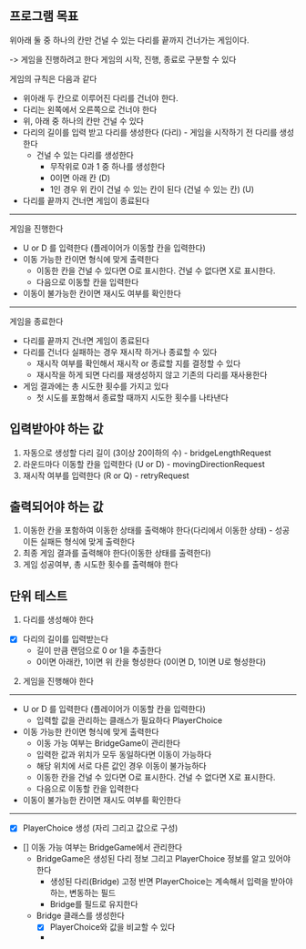 ## 프로그램 목표 
위아래 둘 중 하나의 칸만 건널 수 있는 다리를 끝까지 건너가는 게임이다.

-> 게임을 진행하려고 한다
게임의 시작, 진행, 종료로 구분할 수 있다 

게임의 규칙은 다음과 같다 
- 위아래 두 칸으로 이루어진 다리를 건너야 한다.
- 다리는 왼쪽에서 오른쪽으로 건너야 한다
- 위, 아래 중 하나의 칸만 건널 수 있다
- 다리의 길이를 입력 받고 다리를 생성한다 (다리) - 게임을 시작하기 전 다리를 생성한다  
    - 건널 수 있는 다리를 생성한다 
      - 무작위로 0과 1 중 하나를 생성한다
      - 0이면 아래 칸 (D)
      - 1인 경우 위 칸이 건널 수 있는 칸이 된다 (건널 수 있는 칸) (U)
- 다리를 끝까지 건너면 게임이 종료된다
--- 
게임을 진행한다

- U or D 를 입력한다 (플레이어가 이동할 칸을 입력한다)
- 이동 가능한 칸이면 형식에 맞게 출력한다
  - 이동한 칸을 건널 수 있다면 O로 표시한다. 건널 수 없다면 X로 표시한다.
  - 다음으로 이동할 칸을 입력한다 
- 이동이 불가능한 칸이면 재시도 여부를 확인한다 

---
게임을 종료한다
- 다리를 끝까지 건너면 게임이 종료된다
- 다리를 건너다 실패하는 경우 재시작 하거나 종료할 수 있다
  - 재시작 여부를 확인해서 재시작 or 종료할 지를 결정할 수 있다 
  - 재시작을 하게 되면 다리를 재생성하지 않고 기존의 다리를 재사용한다 
- 게임 결과에는 총 시도한 횟수를 가지고 있다
  - 첫 시도를 포함해서 종료할 때까지 시도한 횟수를 나타낸다
  

## 입력받아야 하는 값
1. 자동으로 생성할 다리 길이 (3이상 20이하의 수) - bridgeLengthRequest
2. 라운드마다 이동할 칸을 입력한다 (U or D) - movingDirectionRequest
3. 재시작 여부를 입력한다 (R or Q) - retryRequest

## 출력되어야 하는 값 
1. 이동한 칸을 포함하여 이동한 상태를 출력해야 한다(다리에서 이동한 상태) - 성공이든 실패든 형식에 맞게 출력한다 
2. 최종 게임 결과를 출력해야 한다(이동한 상태를 출력한다)
3. 게임 성공여부, 총 시도한 횟수를 출력해야 한다 

## 단위 테스트 
1. 다리를 생성해야 한다
- [x] 다리의 길이를 입력받는다
  - 길이 만큼 랜덤으로 0 or 1을 추출한다
  - 0이면 아래칸, 1이면 위 칸을 형성한다 (0이면 D, 1이면 U로 형성한다)

2. 게임을 진행해야 한다 
---
- U or D 를 입력한다 (플레이어가 이동할 칸을 입력한다)
  - 입력할 값을 관리하는 클래스가 필요하다 PlayerChoice
- 이동 가능한 칸이면 형식에 맞게 출력한다
  - 이동 가능 여부는 BridgeGame이 관리한다 
  - 입력한 값과 위치가 모두 동일하다면 이동이 가능하다
  - 해당 위치에 서로 다른 값인 경우 이동이 불가능하다 
  - 이동한 칸을 건널 수 있다면 O로 표시한다. 건널 수 없다면 X로 표시한다.
  - 다음으로 이동할 칸을 입력한다
- 이동이 불가능한 칸이면 재시도 여부를 확인한다
---

- [x] PlayerChoice 생성 (자리 그리고 값으로 구성)
- [] 이동 가능 여부는 BridgeGame에서 관리한다
  - BridgeGame은 생성된 다리 정보 그리고 PlayerChoice 정보를 알고 있어야 한다
    - 생성된 다리(Bridge) 고정 반면 PlayerChoice는 계속해서 입력을 받아야 하는, 변동하는 필드
    - Bridge를 필드로 유지한다
  - Bridge 클래스를 생성한다
    - [x] PlayerChoice와 값을 비교할 수 있다
    - 
